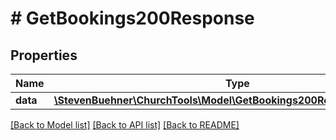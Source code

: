 # # GetBookings200Response

## Properties

Name | Type | Description | Notes
------------ | ------------- | ------------- | -------------
**data** | [**\StevenBuehner\ChurchTools\Model\GetBookings200ResponseDataInner[]**](GetBookings200ResponseDataInner.md) |  | [optional]

[[Back to Model list]](../../README.md#models) [[Back to API list]](../../README.md#endpoints) [[Back to README]](../../README.md)
